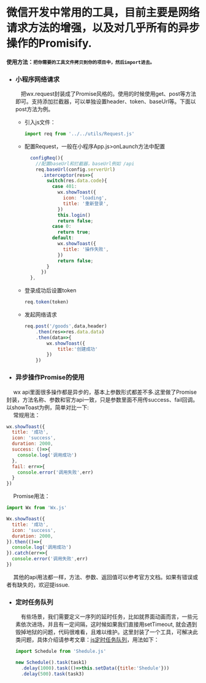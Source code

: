# 微信开发中常用的工具，目前主要是网络请求方法的增强，以及对几乎所有的异步操作的Promisify.

#### 使用方法：`把你需要的工具文件拷贝到你的项目中，然后import进去。`

* ###  小程序网络请求

  &emsp;把wx.request封装成了Promise风格的。使用的时候使用get、post等方法即可。支持添加拦截器，可以单独设置header、token、baseUrl等。下面以post方法为例。

  * 引入js文件：

    ```js
    import req from '../../utils/Request.js'
    ```

  * 配置Request，一般在小程序App.js>onLaunch方法中配置

    ``` javascript
      configReq(){
        //配置baseUrl和拦截器，baseUrl例如 /api
        req.baseUrl(config.serverUrl)
          .interceptor(res=>{
            switch(res.data.code){
              case 401: 
                wx.showToast({
                  icon: 'loading',
                  title: '重新登录',
                })
                this.login()
                return false;
              case 0:
                return true;
              default:
                wx.showToast({
                  title: '操作失败',
                })
                return false;
            }
          })
      },
    ```

  * 登录成功后设置token

    ```javascript
    req.token(token)
    ```

  * 发起网络请求

    ```javascript
    req.post('/goods',data,header)
    	.then(res=>res.data.data)
    	.then(data=>{
        	wx.showToast({
                title:'创建成功'
            })
    	})
    ```

* ### 异步操作Promise的使用
&emsp; wx api里面很多操作都是异步的，基本上参数形式都差不多.这里做了Promise封装，方法名称、参数和官方api一致，只是参数里面不用传success、fail回调。以showToast为例，简单对比一下:  
&emsp; 常规用法：
```js
wx.showToast({
  title: '成功',
  icon: 'success',
  duration: 2000,
  success: ()=>{
    console.log('调用成功')
  },
  fail: err=>{
    console.error('调用失败',err)
  }
})
```
&emsp; Promise用法：
```js
import Wx from 'Wx.js'

Wx.showToast({
  title: '成功',
  icon: 'success',
  duration: 2000,
}).then(()=>{
  console.log('调用成功')
}).catch(err=>{
  console.error('调用失败',err)
})
```
&emsp; 其他的api用法都一样，方法、参数、返回值可以参考官方文档。如果有错误或者有缺失的，欢迎提issue.

- ### 定时任务队列

  &emsp;有些场景，我们需要定义一序列的延时任务，比如就界面动画而言，一些元素依次进场，并且有一定间隔，这时候如果我们直接用setTimeout, 就会遇到毁掉地狱的问题，代码很难看，且难以维护。这里封装了一个工具，可解决此类问题，具体介绍请参考文章：[js定时任务队列](https://blog.evolify.cn/2018/05/24/js定时任务队列/)，用法如下：

  ```js
  import Schedule from 'Shedule.js'
  
  new Schedule().task(task1)
    .delay(1000).task(()=>this.setData({title:'Shedule'}))
    .delay(500).task(task3)
  ```

  